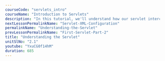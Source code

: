 ```yaml
---
courseCode: "servlets_intro"
courseName: "Introduction to Servlets"
description: "In this tutorial, we'll understand how our servlet intercepts HTTP requests, and the methods it runs."
nextLessonPermalinkName: "Servlet-XML-Configuration"
permalinkName: "Understanding-the-Servlet"
prevLessonPermalinkName: "First-Servlet-Part-2"
title: "Understanding the Servlet"
unitSlNo: "2.1"
youtube: "YxuCG0f14hM"
duration: 685
---
```

